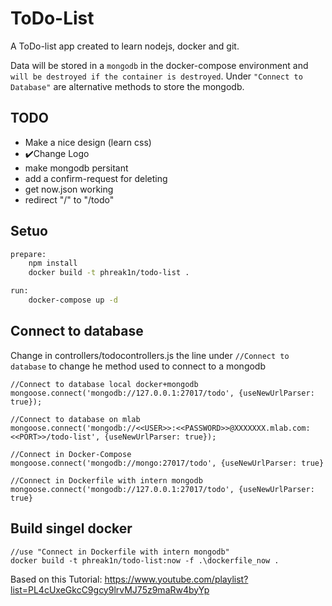 # ToDo-List

A ToDo-list app created to learn nodejs, docker and git.

Data will be stored in a `mongodb` in the docker-compose environment and `will be destroyed if the container is destroyed`.
Under `"Connect to Database"` are alternative methods to store the mongodb.

## TODO

* Make a nice design (learn css)
* ✔️Change Logo
* make mongodb persitant
* add a confirm-request for deleting
* get now.json working
* redirect "/" to "/todo"

## Setuo

```bash
prepare:
    npm install
    docker build -t phreak1n/todo-list .

run:
    docker-compose up -d
```

## Connect to database

Change in controllers/todocontrollers.js the line under `//Connect to database` to change he method used to connect to a mongodb

```node
//Connect to database local docker+mongodb
mongoose.connect('mongodb://127.0.0.1:27017/todo', {useNewUrlParser: true});

//Connect to database on mlab
mongoose.connect('mongodb://<<USER>>:<<PASSWORD>>@XXXXXXX.mlab.com:<<PORT>>/todo-list', {useNewUrlParser: true});

//Connect in Docker-Compose
mongoose.connect('mongodb://mongo:27017/todo', {useNewUrlParser: true}

//Connect in Dockerfile with intern mongodb
mongoose.connect('mongodb://127.0.0.1:27017/todo', {useNewUrlParser: true}
```

## Build singel docker

```
//use "Connect in Dockerfile with intern mongodb"
docker build -t phreak1n/todo-list:now -f .\dockerfile_now .
```
Based on this Tutorial:
<https://www.youtube.com/playlist?list=PL4cUxeGkcC9gcy9lrvMJ75z9maRw4byYp>
